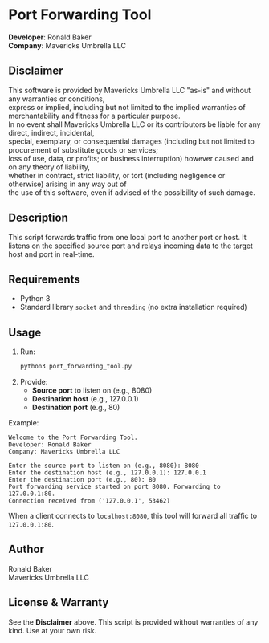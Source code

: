 # Port Forwarding Tool

**Developer**: Ronald Baker  
**Company**: Mavericks Umbrella LLC  

## Disclaimer

This software is provided by Mavericks Umbrella LLC "as-is" and without any warranties or conditions,  
express or implied, including but not limited to the implied warranties of merchantability and fitness for a particular purpose.  
In no event shall Mavericks Umbrella LLC or its contributors be liable for any direct, indirect, incidental,  
special, exemplary, or consequential damages (including but not limited to procurement of substitute goods or services;  
loss of use, data, or profits; or business interruption) however caused and on any theory of liability,  
whether in contract, strict liability, or tort (including negligence or otherwise) arising in any way out of  
the use of this software, even if advised of the possibility of such damage.

## Description

This script forwards traffic from one local port to another port or host. It listens on the specified source port and relays incoming data to the target host and port in real-time.

## Requirements

- Python 3
- Standard library `socket` and `threading` (no extra installation required)

## Usage

1. Run:
   ```bash
   python3 port_forwarding_tool.py
   ```
2. Provide:
   - **Source port** to listen on (e.g., 8080)
   - **Destination host** (e.g., 127.0.0.1)
   - **Destination port** (e.g., 80)

Example:
```
Welcome to the Port Forwarding Tool.
Developer: Ronald Baker
Company: Mavericks Umbrella LLC

Enter the source port to listen on (e.g., 8080): 8080
Enter the destination host (e.g., 127.0.0.1): 127.0.0.1
Enter the destination port (e.g., 80): 80
Port forwarding service started on port 8080. Forwarding to 127.0.0.1:80.
Connection received from ('127.0.0.1', 53462)
```

When a client connects to `localhost:8080`, this tool will forward all traffic to `127.0.0.1:80`.

## Author

Ronald Baker  
Mavericks Umbrella LLC

## License & Warranty

See the **Disclaimer** above. This script is provided without warranties of any kind. Use at your own risk.
```